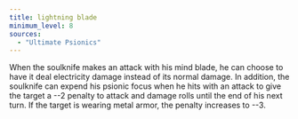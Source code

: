 ```yaml
---
title: lightning blade
minimum_level: 8
sources:
  - "Ultimate Psionics"
---
```


When the soulknife makes an attack with his mind blade, he can choose to have it deal electricity damage instead of its normal damage. In addition, the soulknife can expend his psionic focus when he hits with an attack to give the target a --2 penalty to attack and damage rolls until the end of his next turn. If the target is wearing metal armor, the penalty increases to --3.
